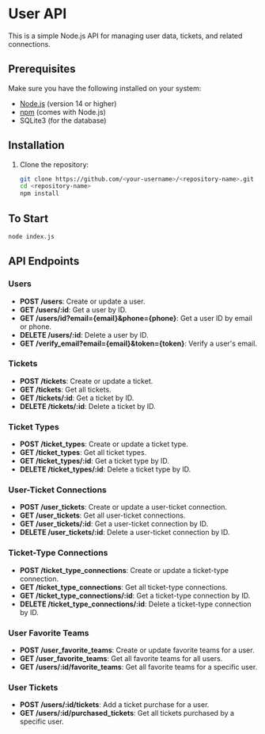 # User API

This is a simple Node.js API for managing user data, tickets, and related connections.

## Prerequisites

Make sure you have the following installed on your system:
- [Node.js](https://nodejs.org/) (version 14 or higher)
- [npm](https://www.npmjs.com/) (comes with Node.js)
- SQLite3 (for the database)

## Installation

1. Clone the repository:
   ```bash
   git clone https://github.com/<your-username>/<repository-name>.git
   cd <repository-name>
   npm install
   ```

## To Start
   ```bash
   node index.js
   ```

## API Endpoints

### Users
- **POST /users**: Create or update a user.
- **GET /users/:id**: Get a user by ID.
- **GET /users/id?email={email}&phone={phone}**: Get a user ID by email or phone.
- **DELETE /users/:id**: Delete a user by ID.
- **GET /verify_email?email={email}&token={token}**: Verify a user's email.

### Tickets
- **POST /tickets**: Create or update a ticket.
- **GET /tickets**: Get all tickets.
- **GET /tickets/:id**: Get a ticket by ID.
- **DELETE /tickets/:id**: Delete a ticket by ID.

### Ticket Types
- **POST /ticket_types**: Create or update a ticket type.
- **GET /ticket_types**: Get all ticket types.
- **GET /ticket_types/:id**: Get a ticket type by ID.
- **DELETE /ticket_types/:id**: Delete a ticket type by ID.

### User-Ticket Connections
- **POST /user_tickets**: Create or update a user-ticket connection.
- **GET /user_tickets**: Get all user-ticket connections.
- **GET /user_tickets/:id**: Get a user-ticket connection by ID.
- **DELETE /user_tickets/:id**: Delete a user-ticket connection by ID.

### Ticket-Type Connections
- **POST /ticket_type_connections**: Create or update a ticket-type connection.
- **GET /ticket_type_connections**: Get all ticket-type connections.
- **GET /ticket_type_connections/:id**: Get a ticket-type connection by ID.
- **DELETE /ticket_type_connections/:id**: Delete a ticket-type connection by ID.

### User Favorite Teams
- **POST /user_favorite_teams**: Create or update favorite teams for a user.
- **GET /user_favorite_teams**: Get all favorite teams for all users.
- **GET /users/:id/favorite_teams**: Get all favorite teams for a specific user.

### User Tickets
- **POST /users/:id/tickets**: Add a ticket purchase for a user.
- **GET /users/:id/purchased_tickets**: Get all tickets purchased by a specific user.